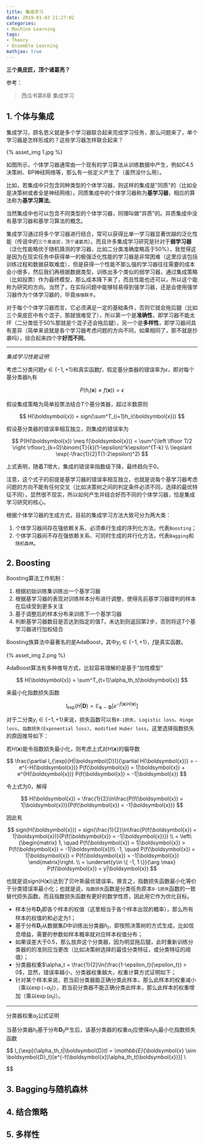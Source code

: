 ```yaml
---
title: 集成学习
date: 2019-01-03 21:27:02
categories:
- Machine Learning
tags:
- Theory
- Ensemble Learning
mathjax: true
---
```


**三个臭皮匠，顶个诸葛亮？**

参考：

> 西瓜书第8章 集成学习

## 1. 个体与集成

集成学习，顾名思义就是多个学习器联合起来完成学习任务，那么问题来了，单个学习器是怎样形成的？这些学习器怎样联合起来？

{% asset_img 1.jpg %}

如图所示，个体学习器通常由一个现有的学习算法从训练数据中产生，例如C4.5决策树、BP神经网络等，那么有一些定义产生了（虽然没什么用）。

比如，若集成中只包含同种类型的个体学习器，则这样的集成是"同质"的（比如全是决策树或者全是神经网络）。同质集成中的个体学习器称为**基学习器**，相应的算法称为**基学习算法**。

当然集成中也可以包含不同类型的个体学习器，同理叫做"异质"的。异质集成中没有基学习器和基学习算法的概念。

集成学习通过将多个学习器进行结合，常可以获得比单一学习器显著优越的泛化性能（传说中的`三个臭皮匠，顶个诸葛亮`）。而且许多集成学习研究是针对于**弱学习器**（泛化性能略优于随机猜测的学习器，比如二分类准确度略高于50%），我觉得这是因为在现实任务中获得单一的极强泛化性能的学习器是非常困难（这里应该包括训练过程和数据获取难度），但是获得一个性能不那么强的学习器往往需要的成本会小很多，然后我们再根据数据类型，训练出多个类似的弱学习器，通过集成策略（比如投票）作为最终模型，那么成本降下来了，而且性能也还可以，所以这个能称为研究的方向。当然了，在实际问题中能够轻易得到强学习器，还是会使用强学习器作为个体学习器的，毕竟`强强联手`。

对于每个个体学习器而言，它必须满足一定的基础条件，否则它就会拖后腿（比如三个臭皮匠中有个混子，那就很难受了），所以第一个是**准确性**，即学习器不能太坏（二分类低于50%那就是个混子还会拖后腿），另一个是**多样性**，即学习器间具有差异（简单来说就是各个学习器考虑问题的方向不同，如果相同了，那不就是抄袭吗），综合起来四个字**好而不同**。

<!-- more -->

---

*集成学习性能证明*

考虑二分类问题$y \in \{ -1, +1 \}$和真实函数$f$，假定基分类器的错误率为$\epsilon$，即对每个基分类器$h_i$有

$$
P(h_i(\boldsymbol{x}) \neq f(\boldsymbol{x})) = \epsilon
$$

假设集成策略为简单投票法结合$T$个基分类器，超过半数原则

$$
H(\boldsymbol{x}) = sign(\sum^T_{i=1}h_i(\boldsymbol{x}))
$$

假设基分类器的错误率相互独立，则集成的错误率为

$$
P(H(\boldsymbol{x}) \neq f(\boldsymbol{x})) = \sum^{\left \lfloor T/2 \right \rfloor}_{k=0}\binom{T}{k}(1-\epsilon)^k\epsilon^{T-k}
\\
\leqslant \exp(-\frac{1}{2}T(1-2\epsilon)^2)
$$

上式表明，随着$T$增大，集成的错误率指数级下降，最终趋向于0。

注意，这个式子的前提是基学习器的错误率相互独立，也就是说每个基学习器考虑问题的方向不能有任何交叉（比如决策树之间的判定条件必须不同，选择的最优特征不同），显然很不现实，所以如何产生并结合好而不同的个体学习器，恰是集成学习研究的核心。

根据个体学习器的生成方式，目前的集成学习方法大致可分为两大类：

1. 个体学习器间存在强依赖关系、必须串行生成的序列化方法，代表`Boosting`；
2. 个体学习器间不存在强依赖关系、可同时生成的并行化方法，代表`Bagging`和`随机森林`。

## 2. Boosting

Boosting算法工作机制：

1. 根据初始训练集训练出一个基学习器
2. 根据基学习器的表现对训练样本分布进行调整，使得先前基学习器错判的样本在后续受到更多关注
3. 基于调整后的样本分布来训练下一个基学习器
4. 判断基学习器数目是否达到指定的值$T$，未达到则返回第2步，否则将这$T$个基学习器进行加权结合

Boosting族算法中最著名的是AdaBoost，其中$y_i \in \{ -1, +1 \}$，$f$是真实函数。

{% asset_img 2.png %}

AdaBoost算法有多种推导方式，比较容易理解的是基于“加性模型”

$$
H(\boldsymbol{x}) = \sum^T_{t=1}\alpha_th_t(\boldsymbol{x})
$$

来最小化指数损失函数

$$
l_{\exp}(H|\boldsymbol{D}) = \mathbb{E}_{\boldsymbol{x} \sim \boldsymbol{D}}[e^{-f(\boldsymbol{x})H(\boldsymbol{x})}]
$$

对于二分类$y_i \in \{ -1, +1 \}$来说，损失函数可以有`0-1损失`、`Logistic loss`、`Hinge loss`、`指数损失(Exponential loss)`、`modified Huber loss`，这里选择指数损失的原因推导如下：

若$H(\boldsymbol{x})$能令指数损失最小化，则考虑上式对$H(\boldsymbol{x})$的偏导数

$$
\frac{\partial l_{\exp}(H|\boldsymbol{D})}{\partial H(\boldsymbol{x})} = -e^{-H(\boldsymbol{x})} P(f(\boldsymbol{x}) = 1|\boldsymbol{x}) + e^{H(\boldsymbol{x})} P(f(\boldsymbol{x}) = -1|\boldsymbol{x})
$$

令上式为0，解得

$$
H(\boldsymbol{x}) = \frac{1}{2}\ln\frac{P(f(\boldsymbol{x}) = 1|\boldsymbol{x})}{P(f(\boldsymbol{x}) = -1|\boldsymbol{x})}
$$

因此有

$$
sign(H(\boldsymbol{x})) = sign(\frac{1}{2}\ln\frac{P(f(\boldsymbol{x}) = 1|\boldsymbol{x})}{P(f(\boldsymbol{x}) = -1|\boldsymbol{x})})
\\
= \left\{\begin{matrix}
1, \quad P(f(\boldsymbol{x}) = 1|\boldsymbol{x}) > P(f(\boldsymbol{x}) = -1|\boldsymbol{x})\\ 
-1, \quad P(f(\boldsymbol{x}) = 1|\boldsymbol{x}) < P(f(\boldsymbol{x}) = -1|\boldsymbol{x})
\end{matrix}\right.
\\
= \underset{y\in \{ -1, 1 \}}{\arg \max} P(f(\boldsymbol{x}) = y|\boldsymbol{x})
$$

也就是说$sign(H(\boldsymbol{x}))$达到了贝叶斯最优错误率。换言之，指数损失函数最小化等价于分类错误率最小化；也就是说，`指数损失`函数是分类任务原本`0-1损失`函数的一致替代损失函数。而且指数损失函数有更好的数学性质，因此用它作为优化目标。

* 样本分布$\boldsymbol{D}_t$即各个样本的权值（这里相当于各个样本出现的概率），那么所有样本的权值的和必定为1；
* 基于分布$\boldsymbol{D}_t$从数据集$D$中训练出分类器$h_t$，即按照决策树的方式生成，比如信息增益，需要的参数如样本概率就对应样本权值分布；
* 如果误差大于0.5，那么放弃这个分类器，因为明显拖后腿，此时重新训练分类器的的准则应当更改（比如决策树选择的最佳分类特征，或分类特征的阈值）；
* 分类器权重$\alpha_t = \frac{1}{2}\ln(\frac{1-\epsilon_t}{\epsilon_t}) > 0$，显然，错误率越小，分类器权重越大，权重计算方式证明如下；
* 针对某个样本来说，若当前分类器能正确分类此样本，那么此样本的权重减小（乘以$\exp(-\alpha_t)$），若当前分类器不能正确分类此样本，那么此样本的权重增加（乘以$\exp(\alpha_t)$）。

---

分类器权重$\alpha_t$公式证明

当基分类器$h_t$基于分布$\boldsymbol{D}_t$产生后，该基分类器的权重$\alpha_t$应使得$\alpha_th_t$最小化指数损失函数

$$
l_{\exp}(\alpha_th_t|\boldsymbol{D}_t) = \mathbb{E}_{\boldsymbol{x} \sim \boldsymbol{D}_t}[e^{-f(\boldsymbol{x})\alpha_th_t(\boldsymbol{x})}]
\\

$$






## 3. Bagging与随机森林






## 4. 结合策略






## 5. 多样性









































